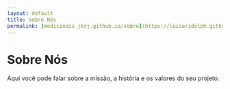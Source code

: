 ```yaml
---
layout: default
title: Sobre Nós
permalink: [medicinais_jbrj.github.io/sobre](https://luisaridolph.github.io/medicinais_jbrj.github.io/)
---
```


# Sobre Nós

Aqui você pode falar sobre a missão, a história e os valores do seu projeto.
